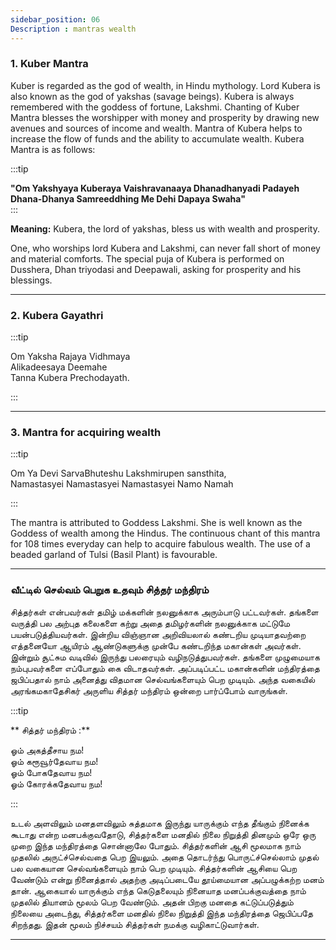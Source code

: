 ```yaml
---
sidebar_position: 06
Description : mantras wealth
---
```


### 1. Kuber Mantra

Kuber is regarded as the god of wealth, in Hindu mythology. Lord Kubera is also known as the god of yakshas (savage beings). Kubera is always remembered with the goddess of fortune, Lakshmi. Chanting of Kuber Mantra blesses the worshipper with money and prosperity by drawing new avenues and sources of income and wealth. Mantra of Kubera helps to increase the flow of funds and the ability to accumulate wealth. Kubera Mantra is as follows:

:::tip

**"Om Yakshyaya Kuberaya Vaishravanaaya Dhanadhanyadi Padayeh**  
**Dhana-Dhanya Samreeddhing Me Dehi Dapaya Swaha"**  
:::

**Meaning:** Kubera, the lord of yakshas, bless us with wealth and prosperity.

One, who worships lord Kubera and Lakshmi, can never fall short of money and material comforts. The special puja of Kubera is performed on Dusshera, Dhan triyodasi and Deepawali, asking for prosperity and his blessings.

---

### 2.      Kubera Gayathri

:::tip

Om Yaksha Rajaya Vidhmaya  
Alikadeesaya Deemahe  
Tanna Kubera Prechodayath.  

:::

---
 
### 3. Mantra for acquiring wealth

:::tip

Om Ya Devi SarvaBhuteshu Lakshmirupen sansthita,  
Namastasyei Namastasyei Namastasyei Namo Namah  

:::


The mantra is attributed to Goddess Lakshmi. She is well known as the Goddess of wealth among the Hindus. The continuous chant of this mantra for 108 times everyday can help to acquire fabulous wealth. The use of a beaded garland of Tulsi (Basil Plant) is favourable.

---

### வீட்டில் செல்வம் பெறுக உதவும் சித்தர் மந்திரம்

சித்தர்கள் என்பவர்கள் தமிழ் மக்களின் நலனுக்காக அரும்பாடு பட்டவர்கள். தங்களை வருத்தி பல அற்புத கலைகளை கற்று அதை தமிழர்களின் நலனுக்காக மட்டுமே பயன்படுத்தியவர்கள். இன்றிய விஞ்ஞான அறிவியலால் கண்டறிய முடியாதவற்றை எத்தனையோ ஆயிரம் ஆண்டுகளுக்கு முன்பே கண்டறிந்த மகான்கள் அவர்கள். இன்றும் சூட்சும வடிவில் இருந்து பலரையும் வழிநடுத்துபவர்கள். தங்களை முழுமையாக நம்புபவர்களை எப்போதும் கை விடாதவர்கள். அப்படிப்பட்ட மகான்களின் மந்திரத்தை ஜபிப்பதால் நாம் அனைத்து விதமான செல்வங்களையும் பெற முடியும். அந்த வகையில் அரங்கமகாதேசிகர் அருளிய சித்தர் மந்திரம் ஒன்றை பார்ப்போம் வாருங்கள். 

:::tip

** சித்தர் மந்திரம் :** 

ஓம் அகத்தீசாய நம!  
ஓம் கரூவூர்தேவாய நம!  
ஓம் போகதேவாய நம!  
ஓம் கோரக்கதேவாய நம!  

:::

உடல் அளவிலும் மனதளவிலும் சுத்தமாக இருந்து யாருக்கும் எந்த தீங்கும் நினைக்க கூடாது என்ற மனபக்குவதோடு, சித்தர்களை மனதில் நிலை நிறுத்தி தினமும் ஒரே ஒரு முறை இந்த மந்திரத்தை சொன்னாலே போதும். சித்தர்களின் ஆசி மூலமாக நாம் முதலில் அருட்ச்செல்வதை பெற இயலும். அதை தொடர்ந்து பொருட்ச்செல்லாம் முதல் பல வகையான செல்வங்களையும் நாம் பெற முடியும். சித்தர்களின் ஆசியை பெற வேண்டும் என்று நினைத்தால் அதற்கு அடிப்படையே தூய்மையான அப்பழுக்கற்ற மனம் தான். ஆகையால் யாருக்கும் எந்த கெடுதலையும் நினையாத மனப்பக்குவத்தை நாம் முதலில் தியானம் மூலம் பெற வேண்டும். அதன் பிறகு மனதை கட்டுப்படுத்தும் நிலையை அடைந்து, சித்தர்களை மனதில் நிலை நிறுத்தி இந்த மந்திரத்தை ஜெபிப்பதே சிறந்தது. இதன் மூலம் நிச்சயம் சித்தர்கள் நமக்கு வழிகாட்டுவார்கள்.

---


